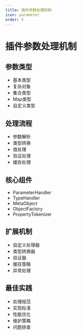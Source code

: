 ```yaml
---
title: 插件参数处理机制
icon: parameter
order: 5
---
```


# 插件参数处理机制

## 参数类型
- 基本类型
- 复杂对象
- 集合类型
- Map类型
- 自定义类型

## 处理流程
- 参数解析
- 类型转换
- 值处理
- 验证处理
- 缓存处理

## 核心组件
- ParameterHandler
- TypeHandler
- MetaObject
- ObjectFactory
- PropertyTokenizer

## 扩展机制
- 自定义处理器
- 类型转换器
- 验证器
- 缓存策略
- 异常处理

## 最佳实践
- 处理规范
- 实现标准
- 性能优化
- 维护策略
- 问题排查
